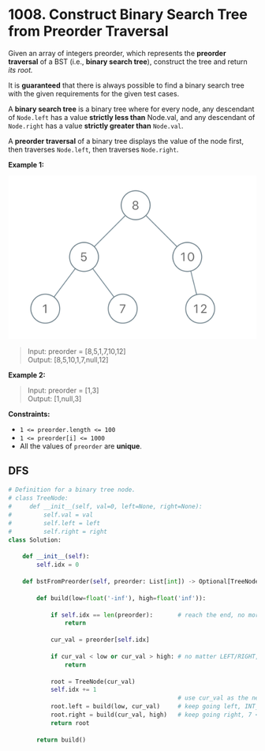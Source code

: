 # 1008. Construct Binary Search Tree from Preorder Traversal


Given an array of integers preorder, which represents the **preorder traversal** of a BST (i.e., **binary search tree**), construct the tree and return *its root.*

It is **guaranteed** that there is always possible to find a binary search tree with the given requirements for the given test cases.

A **binary search tree** is a binary tree where for every node, any descendant of `Node.left` has a value **strictly less than** Node.val, and any descendant of `Node.right` has a value **strictly greater than** `Node.val`.

A **preorder traversal** of a binary tree displays the value of the node first, then traverses `Node.left`, then traverses `Node.right`.

 

**Example 1:**

![img.png](../Images/1008-1.png)

>Input: preorder = [8,5,1,7,10,12]  
Output: [8,5,10,1,7,null,12]  

**Example 2:**

>Input: preorder = [1,3]  
Output: [1,null,3]  
 

**Constraints:**

* `1 <= preorder.length <= 100`
* `1 <= preorder[i] <= 1000`
* All the values of `preorder` are **unique**.

## DFS

```python
# Definition for a binary tree node.
# class TreeNode:
#     def __init__(self, val=0, left=None, right=None):
#         self.val = val
#         self.left = left
#         self.right = right
class Solution:
    
    def __init__(self):
        self.idx = 0

    def bstFromPreorder(self, preorder: List[int]) -> Optional[TreeNode]:
        
        def build(low=float('-inf'), high=float('inf')):

            if self.idx == len(preorder):       # reach the end, no more elements
                return
            
            cur_val = preorder[self.idx]

            if cur_val < low or cur_val > high: # no matter LEFT/RIGHT, cur_val is out of boundry
                return

            root = TreeNode(cur_val)
            self.idx += 1
                                                # use cur_val as the new boundry
            root.left = build(low, cur_val)     # keep going left, INT_MIN < 1 < 5 < 8
            root.right = build(cur_val, high)   # keep going right, 7 < 10 < 12 < INT_MAX
            return root
        
        return build()
```
